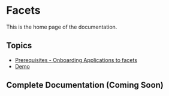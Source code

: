 # Facets 

This is the home page of the documentation. 

## Topics

* [Prerequisites - Onboarding Applications to facets](getting_started/prerequisites.md)
* [Demo](getting_started/demo.md)

## Complete Documentation (Coming Soon)
